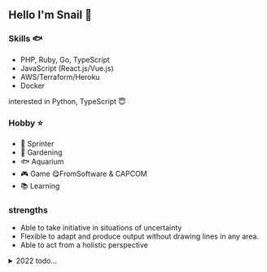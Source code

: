 ## Hello I'm Snail 🐚

### Skills 🐟
- PHP, Ruby, Go, TypeScript
- JavaScript (React.js/Vue.js)
- AWS/Terraform/Heroku
- Docker

interested in Python, TypeScript 😇

### Hobby ⭐
- 🏃 Sprinter 
- 🍅 Gardening 
- 🐟 Aquarium 
- 🎮 Game    😋FromSoftware & CAPCOM
- 📚 Learning 

### strengths
- Able to take initiative in situations of uncertainty
- Flexible to adapt and produce output without drawing lines in any area.
- Able to act from a holistic perspective

<details><summary>2022 todo...</summary>
  
### Backend

Learn multiple languages, deepen knowledge of DB, architecture, and algorithms, and acquire the expertise to compete on the front line and contribute to development efficiency.

- [ ]  Creating an automated development platform for Laravel
- [ ]  Hanami
- [ ]  Python
- [ ]  Go
- [ ]  TypeScript (Nest.js)
- [ ]  Rust
- [ ]  Creating an application that introduces the BFF layer
- [ ]  Increase DB knowledge to reach educational level
- [ ]  Creation of test environment and test automation tools, including E2E
- [ ]  Complete understanding of object-oriented and clean architecture
- [ ]  Creating applications to be implemented with DDD
- [ ]  Creating microservice applications
- [ ]  Engage in or reach the development of large-scale services
- [ ]  Squeezed in a harsh environment
  
### Frontend

This year, I'll keep it low. Catch up with the latest trends, increase my knowledge to a level where I can provide value through personal development, and acquire enough knowledge to make it easy for front-end engineers to work on.

- [ ]  Acquire knowledge of state management using Redux, swr, etc.
- [ ]  Understanding the ideal system for json processing
- [ ]  Drafting of architecture configuration  

### infra

Although it is not as good as SRE, I will master the basic configuration and knowledge up to k8s in order to connect to the backend.

- [ ]  Building an EKS Configuration
- [ ]  Drafting a microservice configuration
- [ ]  Building the infrastructure configuration for front-end applications
- [ ]  GCP knowledge acquisition and construction
  
### Machine learning

Increase knowledge to connect web and data. Understand and acquire peripheral knowledge as needed.

- [ ]  Acquire or clarify enough knowledge to keep up with the general conversation.
- [ ]  Create a simple model for it.
- [ ]  Create a sample involving infrastructure such as GCP
  
</details>
